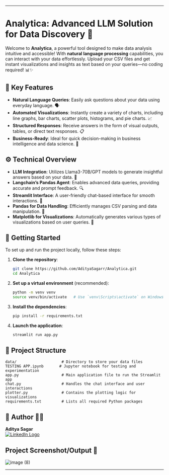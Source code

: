 
---

# Analytica: Advanced LLM Solution for Data Discovery 🌟

Welcome to **Analytica**, a powerful tool designed to make data analysis intuitive and accessible! With **natural language processing** capabilities, you can interact with your data effortlessly. Upload your CSV files and get instant visualizations and insights as text based on your queries—no coding required! 📊✨

## 🔑 Key Features

- **Natural Language Queries**: Easily ask questions about your data using everyday language. 🗣️
- **Automated Visualizations**: Instantly create a variety of charts, including line graphs, bar charts, scatter plots, histograms, and pie charts. 📈
- **Structured Responses**: Receive answers in the form of visual outputs, tables, or direct text responses. 📋
- **Business-Ready**: Ideal for quick decision-making in business intelligence and data science. 💼

## ⚙️ Technical Overview

- **LLM Integration**: Utilizes Llama3-70B/GPT models to generate insightful answers based on your data. 🤖
- **Langchain’s Pandas Agent**: Enables advanced data queries, providing accurate and prompt feedback. 🔍
- **Streamlit Interface**: A user-friendly chat-based interface for smooth interactions. 💬
- **Pandas for Data Handling**: Efficiently manages CSV parsing and data manipulation. 📂
- **Matplotlib for Visualizations**: Automatically generates various types of visualizations based on user queries. 🎨

## 🚀 Getting Started

To set up and run the project locally, follow these steps:

1. **Clone the repository**:
   ```bash
   git clone https://github.com/AdityaSagarr/Analytica.git
   cd Analytica
   ```

2. **Set up a virtual environment** (recommended):
   ```bash
   python -m venv venv
   source venv/bin/activate   # Use `venv\Scripts\activate` on Windows
   ```

3. **Install the dependencies**:
   ```bash
   pip install -r requirements.txt
   ```

4. **Launch the application**:
   ```bash
   streamlit run app.py
   ```

## 📂 Project Structure

```
data/                    # Directory to store your data files
TESTING APP.ipynb       # Jupyter notebook for testing and experimentation
app.py                   # Main application file to run the Streamlit app
chat.py                  # Handles the chat interface and user interactions
plotter.py               # Contains the plotting logic for visualizations
requirements.txt         # Lists all required Python packages
```

## 👤 Author 🧑‍💻

**Aditya Sagar**  
[![LinkedIn Logo](https://img.shields.io/badge/LinkedIn-0077B5?style=for-the-badge&logo=linkedin&logoColor=white)](https://www.linkedin.com/in/adityasagarr)  


## Project Screenshot/Output  📸
![image (8)](https://github.com/user-attachments/assets/6a1aa958-5def-4115-8b23-c14fcbbe4677)

---
